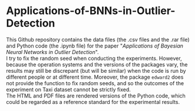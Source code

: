 # Applications-of-BNNs-in-Outlier-Detection
This Github repository contains the data files (the .csv files and the .rar file) and Python code (the .ipynb file) for the paper "*Applications of Bayesian Neural Networks in Outlier Detection*".  
I try to fix the random seed when conducting the experiments. However, because the operation systems and the versions of the packages vary, the results may still be discrepant (but will be similar) when the code is run by different people or at different time. Moreover, the package `edward2` does not provide the function to fix random seeds, and so the outcomes of the experiment on Taxi dataset cannot be strictly fixed.  
The HTML and PDF files are rendered versions of the Python code, which could be regarded as a reference standard for the experimental results.
